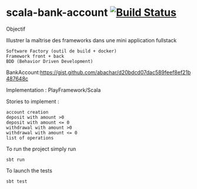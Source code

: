 # scala-bank-account [![Build Status](https://travis-ci.org/damintu/scala-bank-account.svg?branch=master)](https://travis-ci.org/damintu/scala-bank-account)

Objectif


Illustrer la maîtrise des frameworks dans une mini application fullstack

    Software Factory (outil de build + docker)
    Framework front + back
    BDD (Behavior Driven Development)
    
BankAccount:https://gist.github.com/abachar/d20bdcd07dac589feef8ef21b487648c

Implementation : PlayFramework/Scala

Stories to implement :

    account creation
    deposit with amount >0
    deposit with amount <= 0
    withdrawal with amount >0
    withdrawal with amount <= 0
    list of operations
    
To run the project simply run 

    sbt run
    
To launch the tests 

    sbt test

